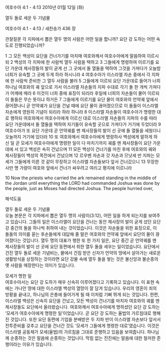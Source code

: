 여호수아 4:1 - 4:13 
2010년 01월 12일 (화)

열두 돌로 세운 두 기념물



여호수아 4:1 - 4:13 / 새찬송가 436 장


관찰질문
각 지파에서 뽑은 열두 명의 사람은 어떤 일을 합니까?
요단 강 도하는 어떤 속도로 진행되었습니까?

1 그 모든 백성이 요단을 건너가기를 마치매 여호와께서 여호수아에게 말씀하여 이르시되 2 백성의 각 지파에 한 사람씩 열두 사람을 택하고 3 그들에게 명령하여 이르기를 요단 가운데 제사장들의 발이 굳게 선 그 곳에서 돌 열둘을 택하여 그것을 가져다가 오늘밤 너희가 유숙할 그 곳에 두게 하라 하시니라 4 여호수아가 이스라엘 자손 중에서 각 지파에 한 사람씩 준비한 그 열두 사람을 불러 5 그들에게 이르되 요단 가운데로 들어가 너희 하나님 여호와의 궤 앞으로 가서 이스라엘 자손들의 지파 수대로 각기 돌 한 개씩 가져다가 어깨에 메라 6 이것이 너희 중에 표징이 되리라 후일에 너희의 자손들이 물어 이르되 이 돌들은 무슨 뜻이냐 하거든 7 그들에게 이르기를 요단 물이 여호와의 언약궤 앞에서 끊어졌나니 곧 언약궤가 요단을 건널 때에 요단 물이 끊어졌으므로 이 돌들이 이스라엘 자손에게 영원히 기념이 되리라 하라 하니라 8 이스라엘 자손들이 여호수아가 명령한 대로 행하되 여호와께서 여호수아에게 이르신 대로 이스라엘 자손들의 지파의 수를 따라 요단 가운데에서 돌 열둘을 택하여 자기들이 유숙할 곳으로 가져다가 거기에 두었더라 9 여호수아가 또 요단 가운데 곧 언약궤를 멘 제사장들의 발이 선 곳에 돌 열둘을 세웠더니 오늘까지 거기에 있더라 10 또 여호와께서 여호수아에게 명령하사 백성에게 말하게 하신 일 곧 모세가 여호수아에게 명령한 일이 다 마치기까지 궤를 멘 제사장들이 요단 가운데에 서 있고 백성은 속히 건넜으며 11 모든 백성이 건너기를 마친 후에 여호와의 궤와 제사장들이 백성의 목전에서 건넜으며 12 르우벤 자손과 갓 자손과 므낫세 반 지파는 모세가 그들에게 이른 것 같이 무장하고 이스라엘 자손들보다 앞서 건너갔으니 13 무장한 사만 명 가량이 여호와 앞에서 건너가 싸우려고 여리고 평지에 이르니라  

10 Now the priests who carried the ark remained standing in the middle of the Jordan until everything the LORD had commanded Joshua was done by the people, just as Moses had directed Joshua. The people hurried over,

해석도움





열두 돌로 세운 두 기념물  
오늘 본문은 각 지파에서 뽑은 열두 명의 사람이(3:12), 어떤 일을 하게 되는지를 보여주고 있습니다. 그들의 일은 이스라엘이 요단을 건너는 동안 제사장의 발이 굳게 섰던 요단 강 중간의 돌을 하나씩 취하여 내는 것이었습니다. 이것은 자손들을 위한 표징으로, 이 돌들의 의미를 묻는 후손들에게 대답해 줄 말은 여호와의 언약궤 앞에서 요단의 물이 끊어졌다는 것입니다. 열두 명의 대표가 행한 또 한 가지 일은, 요단 중간 곧 언약궤를 멘 제사장들의 발이 선 곳에 요단 동편에서 취한 열두 돌을 세우는 일이었습니다. 요단에서 건진 열두 돌로 세운 기념비는, 물에서 건짐 받은 신자가 언약의 땅에서 살아가는 새로운 생활방식을 상징하는 것이라면 요단 강물 속에 열두 돌을 쌓는 것은 불신앙과 불순종의 옛 사람을 매장한다는 의미가 있습니다.

모세가 명한 일  
여호수아서는 요단 강 도하가 매우 신속히 이루어졌다고 기록하고 있습니다. 이 표현 속에는 가나안 땅에 대한 이스라엘 백성의 열망이 잘 담겨 있습니다. 우리의 영혼이 죄의 방황을 끝내고, 하나님의 은총에 들어가게 될 때 이처럼 기뻐 뛰게 되는 것입니다. 한편, 이스라엘 백성은 신속히 요단을 건넜고, 모든 백성이 건너기를 마치자 여호와의 궤를 멘 제사장들도 요단에서 올라왔습니다. 여호와께서 여호수아에게 명하셨던 요단 강 도하는 ‘모세가 여호수아에게 명령한 일’이었습니다. 곧 요단 강 도하는 율법의 가르침대로 행해진 것입니다. 또한 요단 동편에 기업을 분배받은 두 지파 반이 이스라엘 자손보다 앞서서 전투준비를 갖추고 요단을 건너간 것도 ‘모세가 그들에게 명령한 대로’였습니다. 이것은 이스라엘 공동체가 모세(율법)의 가르침을 그대로 준행하고 있음을 보여줍니다. 하나님께 순종하는 것은 말씀에 순종하는 것입니다. 막힘 없는 전진에는 말씀에 대한 철저한 준행이라는 이유가 있습니다.